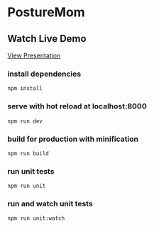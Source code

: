 # PostureMom

## Watch Live Demo

[View Presentation](https://www.youtube.com/watch?v=M1_SJuy5KPI)

### install dependencies

`npm install`

### serve with hot reload at localhost:8000

`npm run dev`

### build for production with minification

`npm run build`

### run unit tests

`npm run unit`

### run and watch unit tests

`npm run unit:watch`
